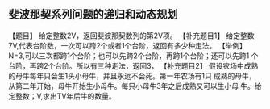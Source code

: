 ## 斐波那契系列问题的递归和动态规划

【题目】
给定整数2V，返回斐波那契数列的第2V项。
【补充题目1】
给定整数7V,代表台阶数，一次可以跨2个或者1个台阶，返回有多少种走法。
【举例】
N=3,可以三次都跨1个台阶；也可以先跨2个台阶，再跨1个台阶；还可以先跨1
个台阶，再跨2个台阶。所以有三种走法，返回3，
【补充题目2】
假设农场中成熟的母牛每年只会生1头小母牛，并且永远不会死。第一年农场有1只
成熟的母牛，从第二年开始，母牛开始生小母牛。每只小母牛3年之后成熟又可以生小母
牛。给定整数；V,求出TV年后牛的数量。